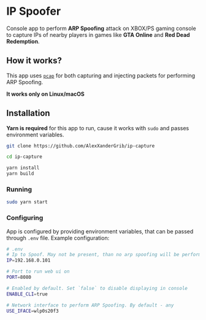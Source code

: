 # IP Spoofer

Console app to perform **ARP Spoofing** attack on XBOX/PS gaming console to capture IPs of nearby players in games like **GTA Online** and **Red Dead Redemption**.

## How it works?

This app uses [`pcap`](https://npmjs.com/package/pcap) for both capturing and injecting packets for performing ARP Spoofing.

**It works only on Linux/macOS**

## Installation

**Yarn is required** for this app to run, cause it works with `sudo` and passes environment variables. 

```bash
git clone https://github.com/AlexXanderGrib/ip-capture

cd ip-capture

yarn install
yarn build
```


### Running

```bash
sudo yarn start
```

### Configuring

App is configured by providing environment variables, that can be passed through `.env` file. Example configuration:

```bash
# .env
# Ip to Spoof. May not be present, than no arp spoofing will be performed
IP=192.168.0.101

# Port to run web ui on
PORT=8080

# Enabled by default. Set `false` to disable displaying in console
ENABLE_CLI=true

# Network interface to perform ARP Spoofing. By default - any
USE_IFACE=wlp0s20f3
```